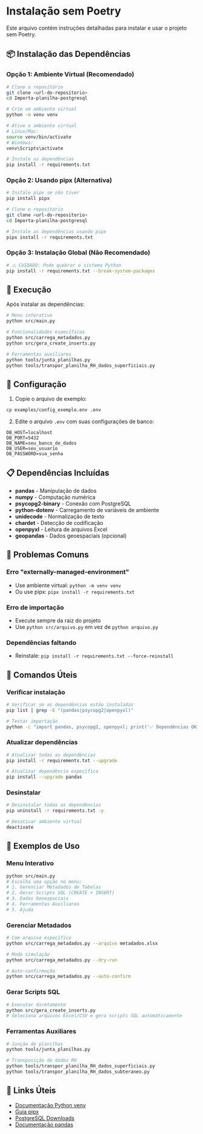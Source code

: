 # Instalação sem Poetry

Este arquivo contém instruções detalhadas para instalar e usar o projeto sem Poetry.

## 📦 Instalação das Dependências

### Opção 1: Ambiente Virtual (Recomendado)

```bash
# Clone o repositório
git clone <url-do-repositorio>
cd Importa-planilha-postgresql

# Crie um ambiente virtual
python -m venv venv

# Ative o ambiente virtual
# Linux/Mac:
source venv/bin/activate
# Windows:
venv\Scripts\activate

# Instale as dependências
pip install -r requirements.txt
```

### Opção 2: Usando pipx (Alternativa)

```bash
# Instale pipx se não tiver
pip install pipx

# Clone o repositório
git clone <url-do-repositorio>
cd Importa-planilha-postgresql

# Instale as dependências usando pipx
pipx install -r requirements.txt
```

### Opção 3: Instalação Global (Não Recomendado)

```bash
# ⚠️ CUIDADO: Pode quebrar o sistema Python
pip install -r requirements.txt --break-system-packages
```

## 🚀 Execução

Após instalar as dependências:

```bash
# Menu interativo
python src/main.py

# Funcionalidades específicas
python src/carrega_metadados.py
python src/gera_create_inserts.py

# Ferramentas auxiliares
python tools/junta_planilhas.py
python tools/transpor_planilha_RH_dados_superficiais.py
```

## 🔧 Configuração

1. Copie o arquivo de exemplo:
```bash
cp examples/config_exemplo.env .env
```

2. Edite o arquivo `.env` com suas configurações de banco:
```env
DB_HOST=localhost
DB_PORT=5432
DB_NAME=seu_banco_de_dados
DB_USER=seu_usuario
DB_PASSWORD=sua_senha
```

## 📋 Dependências Incluídas

- **pandas** - Manipulação de dados
- **numpy** - Computação numérica
- **psycopg2-binary** - Conexão com PostgreSQL
- **python-dotenv** - Carregamento de variáveis de ambiente
- **unidecode** - Normalização de texto
- **chardet** - Detecção de codificação
- **openpyxl** - Leitura de arquivos Excel
- **geopandas** - Dados geoespaciais (opcional)

## 🐛 Problemas Comuns

### Erro "externally-managed-environment"
- Use ambiente virtual: `python -m venv venv`
- Ou use pipx: `pipx install -r requirements.txt`

### Erro de importação
- Execute sempre da raiz do projeto
- Use `python src/arquivo.py` em vez de `python arquivo.py`

### Dependências faltando
- Reinstale: `pip install -r requirements.txt --force-reinstall`

## 🎯 Comandos Úteis

### Verificar instalação
```bash
# Verificar se as dependências estão instaladas
pip list | grep -E "(pandas|psycopg2|openpyxl)"

# Testar importação
python -c "import pandas, psycopg2, openpyxl; print('✅ Dependências OK')"
```

### Atualizar dependências
```bash
# Atualizar todas as dependências
pip install -r requirements.txt --upgrade

# Atualizar dependência específica
pip install --upgrade pandas
```

### Desinstalar
```bash
# Desinstalar todas as dependências
pip uninstall -r requirements.txt -y

# Desativar ambiente virtual
deactivate
```

## 📖 Exemplos de Uso

### Menu Interativo
```bash
python src/main.py
# Escolha uma opção no menu:
# 1. Gerenciar Metadados de Tabelas
# 2. Gerar Scripts SQL (CREATE + INSERT)
# 3. Dados Geoespaciais
# 4. Ferramentas Auxiliares
# 5. Ajuda
```

### Gerenciar Metadados
```bash
# Com arquivo específico
python src/carrega_metadados.py --arquivo metadados.xlsx

# Modo simulação
python src/carrega_metadados.py --dry-run

# Auto-confirmação
python src/carrega_metadados.py --auto-confirm
```

### Gerar Scripts SQL
```bash
# Executar diretamente
python src/gera_create_inserts.py
# Seleciona arquivos Excel/CSV e gera scripts SQL automaticamente
```

### Ferramentas Auxiliares
```bash
# Junção de planilhas
python tools/junta_planilhas.py

# Transposição de dados RH
python tools/transpor_planilha_RH_dados_superficiais.py
python tools/transpor_planilha_RH_dados_subteraneo.py
```

## 🔗 Links Úteis

- [Documentação Python venv](https://docs.python.org/3/library/venv.html)
- [Guia pipx](https://pipx.pypa.io/)
- [PostgreSQL Downloads](https://www.postgresql.org/download/)
- [Documentação pandas](https://pandas.pydata.org/docs/)

